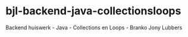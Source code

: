 # bjl-backend-java-collectionsloops
Backend huiswerk - Java - Collections en Loops - Branko Jony Lubbers
